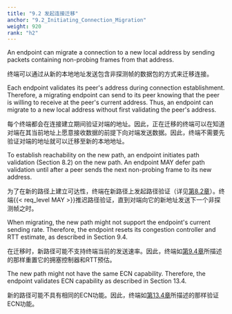 ```yaml
---
title: "9.2 发起连接迁移"
anchor: "9.2_Initiating_Connection_Migration"
weight: 920
rank: "h2"
---
```


An endpoint can migrate a connection to a new local address by sending packets containing non-probing frames from that address.

终端可以通过从新的本地地址发送包含非探测帧的数据包的方式来迁移连接。

Each endpoint validates its peer's address during connection establishment. Therefore, a migrating endpoint can send to its peer knowing that the peer is willing to receive at the peer's current address. Thus, an endpoint can migrate to a new local address without first validating the peer's address.

每个终端都会在连接建立期间验证对端的地址。因此，正在迁移的终端可以在知道对端在其当前地址上愿意接收数据的前提下向对端发送数据。因此，终端不需要先验证对端的地址就可以迁移至新的本地地址。

To establish reachability on the new path, an endpoint initiates path validation (Section 8.2) on the new path. An endpoint MAY defer path validation until after a peer sends the next non-probing frame to its new address.

为了在新的路径上建立可达性，终端在新路径上发起路径验证（详见[第8.2章]()）。终端{{< req_level MAY >}}推迟路径验证，直到对端向它的新地址发送下一个非探测帧之时。

When migrating, the new path might not support the endpoint's current sending rate. Therefore, the endpoint resets its congestion controller and RTT estimate, as described in Section 9.4.

在迁移时，新路径可能不支持终端当前的发送速率。因此，终端如[第9.4章]()所描述的那样重置它的拥塞控制器和RTT预估。

The new path might not have the same ECN capability. Therefore, the endpoint validates ECN capability as described in Section 13.4.

新的路径可能不具有相同的ECN功能。因此，终端如[第13.4章]()所描述的那样验证ECN功能。
